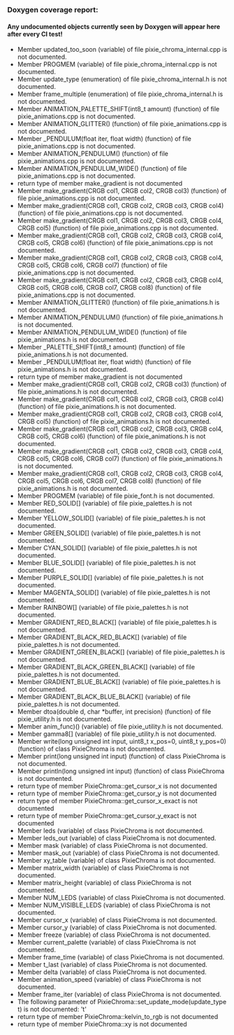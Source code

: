 ### Doxygen coverage report: 
#### Any undocumented objects currently seen by Doxygen will appear here after every CI test!

- Member updated_too_soon (variable) of file pixie_chroma_internal.cpp is not documented.
- Member PROGMEM (variable) of file pixie_chroma_internal.cpp is not documented.
- Member update_type (enumeration) of file pixie_chroma_internal.h is not documented.
- Member frame_multiple (enumeration) of file pixie_chroma_internal.h is not documented.
- Member ANIMATION_PALETTE_SHIFT(int8_t amount) (function) of file pixie_animations.cpp is not documented.
- Member ANIMATION_GLITTER() (function) of file pixie_animations.cpp is not documented.
- Member _PENDULUM(float iter, float width) (function) of file pixie_animations.cpp is not documented.
- Member ANIMATION_PENDULUM() (function) of file pixie_animations.cpp is not documented.
- Member ANIMATION_PENDULUM_WIDE() (function) of file pixie_animations.cpp is not documented.
- return type of member make_gradient is not documented
- Member make_gradient(CRGB col1, CRGB col2, CRGB col3) (function) of file pixie_animations.cpp is not documented.
- Member make_gradient(CRGB col1, CRGB col2, CRGB col3, CRGB col4) (function) of file pixie_animations.cpp is not documented.
- Member make_gradient(CRGB col1, CRGB col2, CRGB col3, CRGB col4, CRGB col5) (function) of file pixie_animations.cpp is not documented.
- Member make_gradient(CRGB col1, CRGB col2, CRGB col3, CRGB col4, CRGB col5, CRGB col6) (function) of file pixie_animations.cpp is not documented.
- Member make_gradient(CRGB col1, CRGB col2, CRGB col3, CRGB col4, CRGB col5, CRGB col6, CRGB col7) (function) of file pixie_animations.cpp is not documented.
- Member make_gradient(CRGB col1, CRGB col2, CRGB col3, CRGB col4, CRGB col5, CRGB col6, CRGB col7, CRGB col8) (function) of file pixie_animations.cpp is not documented.
- Member ANIMATION_GLITTER() (function) of file pixie_animations.h is not documented.
- Member ANIMATION_PENDULUM() (function) of file pixie_animations.h is not documented.
- Member ANIMATION_PENDULUM_WIDE() (function) of file pixie_animations.h is not documented.
- Member _PALETTE_SHIFT(int8_t amount) (function) of file pixie_animations.h is not documented.
- Member _PENDULUM(float iter, float width) (function) of file pixie_animations.h is not documented.
- return type of member make_gradient is not documented
- Member make_gradient(CRGB col1, CRGB col2, CRGB col3) (function) of file pixie_animations.h is not documented.
- Member make_gradient(CRGB col1, CRGB col2, CRGB col3, CRGB col4) (function) of file pixie_animations.h is not documented.
- Member make_gradient(CRGB col1, CRGB col2, CRGB col3, CRGB col4, CRGB col5) (function) of file pixie_animations.h is not documented.
- Member make_gradient(CRGB col1, CRGB col2, CRGB col3, CRGB col4, CRGB col5, CRGB col6) (function) of file pixie_animations.h is not documented.
- Member make_gradient(CRGB col1, CRGB col2, CRGB col3, CRGB col4, CRGB col5, CRGB col6, CRGB col7) (function) of file pixie_animations.h is not documented.
- Member make_gradient(CRGB col1, CRGB col2, CRGB col3, CRGB col4, CRGB col5, CRGB col6, CRGB col7, CRGB col8) (function) of file pixie_animations.h is not documented.
- Member PROGMEM (variable) of file pixie_font.h is not documented.
- Member RED_SOLID[] (variable) of file pixie_palettes.h is not documented.
- Member YELLOW_SOLID[] (variable) of file pixie_palettes.h is not documented.
- Member GREEN_SOLID[] (variable) of file pixie_palettes.h is not documented.
- Member CYAN_SOLID[] (variable) of file pixie_palettes.h is not documented.
- Member BLUE_SOLID[] (variable) of file pixie_palettes.h is not documented.
- Member PURPLE_SOLID[] (variable) of file pixie_palettes.h is not documented.
- Member MAGENTA_SOLID[] (variable) of file pixie_palettes.h is not documented.
- Member RAINBOW[] (variable) of file pixie_palettes.h is not documented.
- Member GRADIENT_RED_BLACK[] (variable) of file pixie_palettes.h is not documented.
- Member GRADIENT_BLACK_RED_BLACK[] (variable) of file pixie_palettes.h is not documented.
- Member GRADIENT_GREEN_BLACK[] (variable) of file pixie_palettes.h is not documented.
- Member GRADIENT_BLACK_GREEN_BLACK[] (variable) of file pixie_palettes.h is not documented.
- Member GRADIENT_BLUE_BLACK[] (variable) of file pixie_palettes.h is not documented.
- Member GRADIENT_BLACK_BLUE_BLACK[] (variable) of file pixie_palettes.h is not documented.
- Member dtoa(double d, char *buffer, int precision) (function) of file pixie_utility.h is not documented.
- Member anim_func)() (variable) of file pixie_utility.h is not documented.
- Member gamma8[] (variable) of file pixie_utility.h is not documented.
- Member write(long unsigned int input, uint8_t x_pos=0, uint8_t y_pos=0) (function) of class PixieChroma is not documented.
- Member print(long unsigned int input) (function) of class PixieChroma is not documented.
- Member println(long unsigned int input) (function) of class PixieChroma is not documented.
- return type of member PixieChroma::get_cursor_x is not documented
- return type of member PixieChroma::get_cursor_y is not documented
- return type of member PixieChroma::get_cursor_x_exact is not documented
- return type of member PixieChroma::get_cursor_y_exact is not documented
- Member leds (variable) of class PixieChroma is not documented.
- Member leds_out (variable) of class PixieChroma is not documented.
- Member mask (variable) of class PixieChroma is not documented.
- Member mask_out (variable) of class PixieChroma is not documented.
- Member xy_table (variable) of class PixieChroma is not documented.
- Member matrix_width (variable) of class PixieChroma is not documented.
- Member matrix_height (variable) of class PixieChroma is not documented.
- Member NUM_LEDS (variable) of class PixieChroma is not documented.
- Member NUM_VISIBLE_LEDS (variable) of class PixieChroma is not documented.
- Member cursor_x (variable) of class PixieChroma is not documented.
- Member cursor_y (variable) of class PixieChroma is not documented.
- Member freeze (variable) of class PixieChroma is not documented.
- Member current_palette (variable) of class PixieChroma is not documented.
- Member frame_time (variable) of class PixieChroma is not documented.
- Member t_last (variable) of class PixieChroma is not documented.
- Member delta (variable) of class PixieChroma is not documented.
- Member animation_speed (variable) of class PixieChroma is not documented.
- Member frame_iter (variable) of class PixieChroma is not documented.
- The following parameter of PixieChroma::set_update_mode(update_type t) is not documented:
  't'
- return type of member PixieChroma::kelvin_to_rgb is not documented
- return type of member PixieChroma::xy is not documented
